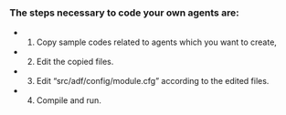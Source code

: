 ### The steps necessary to code your own agents are:
- 1. Copy sample codes related to agents which you want to create,
- 2. Edit the copied files.
- 3. Edit “src/adf/config/module.cfg” according to the edited files.
- 4. Compile and run.

#### 
